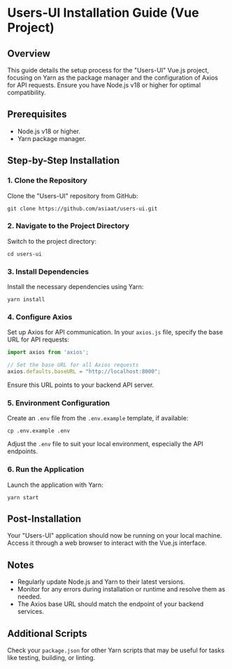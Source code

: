 
# Users-UI Installation Guide (Vue Project)

## Overview
This guide details the setup process for the "Users-UI" Vue.js project, focusing on Yarn as the package manager and the configuration of Axios for API requests. Ensure you have Node.js v18 or higher for optimal compatibility.

## Prerequisites
- Node.js v18 or higher.
- Yarn package manager.

## Step-by-Step Installation

### 1. Clone the Repository
Clone the "Users-UI" repository from GitHub:
```
git clone https://github.com/asiaat/users-ui.git
```

### 2. Navigate to the Project Directory
Switch to the project directory:
```
cd users-ui
```

### 3. Install Dependencies
Install the necessary dependencies using Yarn:
```
yarn install
```

### 4. Configure Axios
Set up Axios for API communication. In your `axios.js` file, specify the base URL for API requests:
```javascript
import axios from 'axios';

// Set the base URL for all Axios requests
axios.defaults.baseURL = "http://localhost:8000";
```
Ensure this URL points to your backend API server.

### 5. Environment Configuration
Create an `.env` file from the `.env.example` template, if available:
```
cp .env.example .env
```
Adjust the `.env` file to suit your local environment, especially the API endpoints.

### 6. Run the Application
Launch the application with Yarn:
```
yarn start
```

## Post-Installation
Your "Users-UI" application should now be running on your local machine. Access it through a web browser to interact with the Vue.js interface.

## Notes
- Regularly update Node.js and Yarn to their latest versions.
- Monitor for any errors during installation or runtime and resolve them as needed.
- The Axios base URL should match the endpoint of your backend services.

## Additional Scripts
Check your `package.json` for other Yarn scripts that may be useful for tasks like testing, building, or linting.
```


